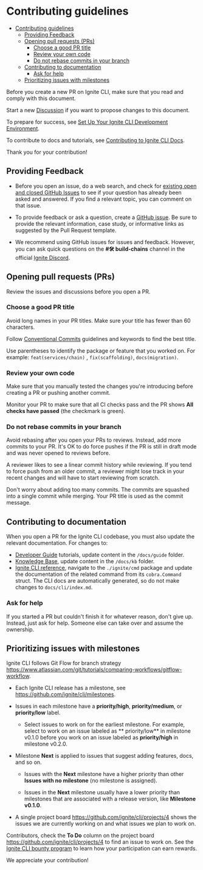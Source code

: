 # Contributing guidelines

* [Contributing guidelines](#contributing-guidelines)
    * [Providing Feedback](#providing-feedback)
    * [Opening pull requests (PRs)](#opening-pull-requests-prs)
        * [Choose a good PR title](#choose-a-good-pr-title)
        * [Review your own code](#review-your-own-code)
        * [Do not rebase commits in your branch](#do-not-rebase-commits-in-your-branch)
    * [Contributing to documentation](#contributing-to-documentation)
        * [Ask for help](#ask-for-help)
    * [Prioritizing issues with milestones](#prioritizing-issues-with-milestones)

Before you create a new PR on Ignite CLI, make sure that you read and comply with this document.

Start a new [Discussion](https://github.com/ignite/cli/discussions/new) if you want to propose changes to this document.

To prepare for success, see [Set Up Your Ignite CLI Development Environment](dev-env-setup.md).

To contribute to docs and tutorials, see [Contributing to Ignite CLI Docs](docs/docs/contributing/01-contributing.md).

Thank you for your contribution!

## Providing Feedback

* Before you open an issue, do a web search, and check
  for [existing open and closed GitHub Issues](https://github.com/ignite/cli/issues) to see if your question has already
  been asked and answered. If you find a relevant topic, you can comment on that issue.

* To provide feedback or ask a question, create a [GitHub issue](https://github.com/ignite/cli/issues/new/choose). Be
  sure to provide the relevant information, case study, or informative links as suggested by the Pull Request template.

* We recommend using GitHub issues for issues and feedback. However, you can ask quick questions on the **#🛠️
  build-chains** channel in the official [Ignite Discord](https://discord.gg/ignite).

## Opening pull requests (PRs)

Review the issues and discussions before you open a PR.

### Choose a good PR title

Avoid long names in your PR titles. Make sure your title has fewer than 60 characters.

Follow [Conventional Commits](https://www.conventionalcommits.org/en/v1.0.0/) guidelines and keywords to find the best
title.

Use parentheses to identify the package or feature that you worked on. For example:  `feat(services/chain)`
, `fix(scaffolding)`, `docs(migration)`.

### Review your own code

Make sure that you manually tested the changes you're introducing before creating a PR or pushing another commit.

Monitor your PR to make sure that all CI checks pass and the PR shows **All checks have passed** (the checkmark is
green).

### Do not rebase commits in your branch

Avoid rebasing after you open your PRs to reviews. Instead, add more commits to your PR. It's OK to do force pushes if
the PR is still in draft mode and was never opened to reviews before.

A reviewer likes to see a linear commit history while reviewing. If you tend to force push from an older commit, a
reviewer might lose track in your recent changes and will have to start reviewing from scratch.

Don't worry about adding too many commits. The commits are squashed into a single commit while merging. Your PR title is
used as the commit message.

## Contributing to documentation

When you open a PR for the Ignite CLI codebase, you must also update the relevant documentation. For changes to:

* [Developer Guide](https://docs.ignite.com/guide/) tutorials, update content in the `/docs/guide` folder.
* [Knowledge Base](https://docs.ignite.com/kb/), update content in the `/docs/kb` folder.
* [Ignite CLI reference](https://docs.ignite.com/cli), navigate to the `./ignite/cmd` package and update the
  documentation of the related command from its `cobra.Command` struct. The CLI docs are automatically generated, so do
  not make changes to  `docs/cli/index.md`.

### Ask for help

If you started a PR but couldn't finish it for whatever reason, don't give up. Instead, just ask for help. Someone else
can take over and assume the ownership.

## Prioritizing issues with milestones

Ignite CLI follows Git Flow for branch
strategy <https://www.atlassian.com/git/tutorials/comparing-workflows/gitflow-workflow>.

* Each Ignite CLI release has a milestone, see <https://github.com/ignite/cli/milestones>.

* Issues in each milestone have a **priority/high**, **priority/medium**, or **priority/low** label.

    * Select issues to work on for the earliest milestone. For example, select to work on an issue labeled as \*\*
      priority/low\*\* in milestone v0.1.0 before you work on an issue labeled as **priority/high** in milestone v0.2.0.

* Milestone **Next** is applied to issues that suggest adding features, docs, and so on.

    * Issues with the **Next** milestone have a higher priority than other **Issues with no milestone** (no milestone is
      assigned).

    * Issues in the **Next** milestone usually have a lower priority than milestones that are associated with a release
      version, like **Milestone v0.1.0**.

* A single project board <https://github.com/ignite/cli/projects/4> shows the issues we are currently working on and
  what issues we plan to work on.

Contributors, check the **To Do** column on the project board <https://github.com/ignite/cli/projects/4> to find an
issue to work on. See the [Ignite CLI bounty program](docs/docs/06-bounty.md) to learn how your participation can earn
rewards.

We appreciate your contribution!
